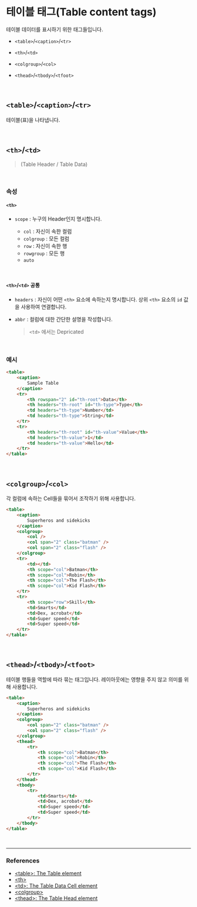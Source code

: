 # 테이블 태그(Table content tags)

테이블 데이터를 표시하기 위한 태그들입니다.

- `<table>`/`<caption>`/`<tr>`

- `<th>`/`<td>`

- `<colgroup>`/`<col>`

- `<thead>`/`<tbody>`/`<tfoot>`

<br>

## `<table>`/`<caption>`/`<tr>`

테이블(표)을 나타냅니다.

<br>

## `<th>`/`<td>`

> (Table Header / Table Data)

<br>

### 속성

#### `<th>`

- `scope` : 누구의 Header인지 명시합니다.

  - `col` : 자신이 속한 컬럼
  - `colgroup` : 모든 컬럼
  - `row` : 자신이 속한 행
  - `rowgroup` : 모든 행
  - `auto`

<br>

#### `<th>`/`<td>` 공통

- `headers` : 자신이 어떤 `<th>` 요소에 속하는지 명시합니다. 상위 `<th>` 요소의 `id` 값을 사용하여 연결합니다.

- `abbr` : 컬럼에 대한 간단한 설명을 작성합니다.
  > `<td>` 에서는 Depricated

<br>

### 예시

```html
<table>
	<caption>
		Sample Table
	</caption>
	<tr>
		<th rowspan="2" id="th-root">Data</th>
		<th headers="th-root" id="th-type">Type</th>
		<td headers="th-type">Number</td>
		<td headers="th-type">String</td>
	</tr>
	<tr>
		<th headers="th-root" id="th-value">Value</th>
		<td headers="th-value">1</td>
		<td headers="th-value">Hello</td>
	</tr>
</table>
```

<br>

## `<colgroup>`/`<col>`

각 컬럼에 속하는 Cell들을 묶어서 조작하기 위해 사용합니다.

```html
<table>
	<caption>
		Superheros and sidekicks
	</caption>
	<colgroup>
		<col />
		<col span="2" class="batman" />
		<col span="2" class="flash" />
	</colgroup>
	<tr>
		<td></td>
		<th scope="col">Batman</th>
		<th scope="col">Robin</th>
		<th scope="col">The Flash</th>
		<th scope="col">Kid Flash</th>
	</tr>
	<tr>
		<th scope="row">Skill</th>
		<td>Smarts</td>
		<td>Dex, acrobat</td>
		<td>Super speed</td>
		<td>Super speed</td>
	</tr>
</table>
```

<br>

## `<thead>`/`<tbody>`/`<tfoot>`

테이블 행들을 역할에 따라 묶는 태그입니다. 레이아웃에는 영향을 주지 않고 의미를 위해 사용합니다.

```html
<table>
	<caption>
		Superheros and sidekicks
	</caption>
	<colgroup>
		<col span="2" class="batman" />
		<col span="2" class="flash" />
	</colgroup>
	<thead>
		<tr>
			<th scope="col">Batman</th>
			<th scope="col">Robin</th>
			<th scope="col">The Flash</th>
			<th scope="col">Kid Flash</th>
		</tr>
	</thead>
	<tbody>
		<tr>
			<td>Smarts</td>
			<td>Dex, acrobat</td>
			<td>Super speed</td>
			<td>Super speed</td>
		</tr>
	</tbody>
</table>
```

<br>

---

### References

- [\<table\>: The Table element](https://developer.mozilla.org/en-US/docs/Web/HTML/Element/table)
- [\<th\>](https://developer.mozilla.org/en-US/docs/Web/HTML/Element/th)
- [\<td\>: The Table Data Cell element](https://developer.mozilla.org/en-US/docs/Web/HTML/Element/td)
- [\<colgroup\>](https://developer.mozilla.org/en-US/docs/Web/HTML/Element/colgroup)
- [\<thead\>: The Table Head element](https://developer.mozilla.org/en-US/docs/Web/HTML/Element/thead)
